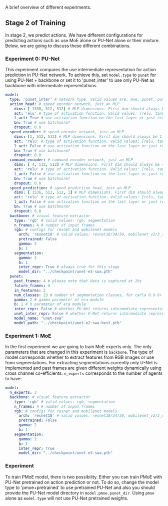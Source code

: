 A brief overview of different experiments.

## Stage 2 of Training
In stage 2, we predict actions. We have different configurations for
predicting actions such as use MoE alone or PU-Net alone or their mixture.
Below, we are going to discuss these different combinations.

### Experiment 0: PU-Net
This experiment compares the use intermediate representation
for action prediction in PU-Net network. To achieve this, set `model.type` to `punet` for
using PU-Net + backbone or set it to 'punet_inter' to use only PU-Net as backbone with intermediate
representations.

```yaml
model:
  type: 'punet_inter' # network type. Valid values are: moe, punet, punet_inter, pmoe, pmoe+pretrained, moe_alt
  action_head: # speed encoder network, just an MLP
    dims: [ 1536, 512, 512] # MLP dimensions. First dim should always be 1536
    act: 'elu' # type of activation function. Valid values: [relu, tanh, sigmoid, elu]
    l_act: True # use activation function on the last layer or just return scores/logits?
    bn: True # use batchnorm?
    dropout: 0.0
  speed_encoder: # speed encoder network, just an MLP
    dims: [1, 512, 512] # MLP dimensions. First dim should always be 1
    act: 'relu' # type of activation function. Valid values: [relu, tanh, sigmoid, elu]
    l_act: False # use activation function on the last layer or just return scores/logits?
    bn: True # use batchnorm?
    dropout: 0.0
  command_encoder: # command encoder network, just an MLP
    dims: [ 4, 512, 512] # MLP dimensions. First dim should always be 4
    act: 'relu' # type of activation function. Valid values: [relu, tanh, sigmoid, elu]
    l_act: False # use activation function on the last layer or just return scores/logits?
    bn: True # use batchnorm?
    dropout: 0.0
  speed_prediction: # speed prediction head, just an MLP
    dims: [ 1536, 512, 512, 1] # MLP dimensions. First dim should always be 1536
    act: 'relu' # type of activation function. Valid values: [relu, tanh, sigmoid, elu]
    l_act: False # use activation function on the last layer or just return scores/logits?
    bn: True # use batchnorm?
    dropout: 0.0
  backbone: # visual feature extractor
    type: 'rgb' # valid values: rgb, segmentation
    n_frames: 4 # number of input frames
    rgb: # configs for resnet and mobilenet models
      arch: 'resnet18' # valid values: resnet18/34/50, mobilenet_v2/3_small/large
      pretrained: False
      gamma: 2
      b: 1
    segmentation:
      gamma: 2
      b: 1
      inter_repr: True # always true for this stage
      model_dir: "../checkpoint/unet-e3-swa.pth"
  punet:
    past_frames: 4 # please note that data is captured at 2hz
    future_frames: 4
    in_features: 3
    num_classes: 23 # number of segmentation classes, for carla 0.9.6+ it is 23
    gamma: 2 # gamma parameter of eca module
    b: 1 # b parameter of eca module
    inter_repr: False # whether PU-Net returns intermediate representation or not (not intended for training)
    unet_inter_repr: False # whether U-Net returns intermediate representation or not (set to True if future_frames is 0)
    model_name: "unet-swa"
    model_path: "../checkpoint/unet-e2-swa-best.pth"
```


### Experiment 1: MoE
In the first experiment we are going to train MoE experts
only. The only parameters that are changed in this
experiment is `backbone`. The type of model corresponds
whether to extract features from RGB images or use
from segmentations. For extracting segmentations
currently only U-Net is implemented and past frames
are given different weights dynamically using
cross channel co-efficients. `n_experts` corresponds to
the number of agents to have:

```yaml
model:
  n_experts: 3
  backbone: # visual feature extractor
    type: 'rgb' # valid values: rgb, segmentation
    n_frames: 4 # number of input frames
    rgb: # configs for resnet and mobilenet models
      arch: 'resnet18' # valid values: resnet18/34/50, mobilenet_v2/3_small/large
      pretrained: False
      gamma: 2
      b: 1
    segmentation:
      gamma: 2
      b: 1
      inter_repr: True
      model_dir: "../checkpoint/unet-e3-swa.pth"
```

### Experiment
To train PMoE model, there is two possibility. Either you can train PMoE with PU-Net pretrained on action
prediction or not. To do so, change the model type to 'pmoe+pretrained' to use pretrained PU-Net and also you should
provide the PU-Net model directory in `model.pmoe.punet_dir`. Using `pmoe` alone as `model.type` will not use
PU-Net pretrained weights.